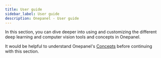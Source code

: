 ```yaml
---
title: User guide
sidebar_label: User guide
description: Onepanel - User guide
---
```


In this section, you can dive deeper into using and customizing the different deep learning and computer vision tools and concepts in Onepanel.

It would be helpful to understand Onepanel's [Concepts](/docs/getting-started/concepts/namespaces) before continuing with this section.
